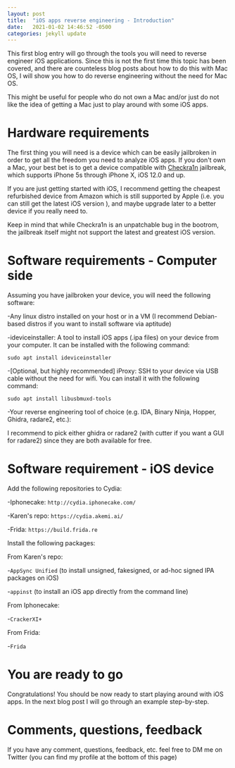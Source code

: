 ```yaml
---
layout: post
title:  "iOS apps reverse engineering - Introduction"
date:   2021-01-02 14:46:52 -0500
categories: jekyll update
---
```

This first blog entry will go through the tools you will need to reverse engineer iOS applications. Since this is not the first time this topic has been covered, and there are counteless
blog posts about how to do this with Mac OS, I will show you how to do reverse engineering without the need for Mac OS. 

This might be useful for people who do not own a Mac and/or just do not like the idea of getting a Mac just to play around with some iOS apps. 

# Hardware requirements

The first thing you will need is a device which can be easily jailbroken in order to get all the freedom you need to analyze iOS apps. If you don't own a Mac, your best bet is to get
a device compatible with [Checkra1n] jailbreak, which supports iPhone 5s through iPhone X, iOS 12.0 and up.

If you are just getting started with iOS, I recommend getting the cheapest refurbished device from Amazon which is still supported by Apple (i.e. you can still get the latest iOS version
), and maybe upgrade later to a better device if you really need to. 

Keep in mind that while Checkra1n is an unpatchable bug in the bootrom, the jailbreak itself might not support the latest and greatest iOS version.   

# Software requirements - Computer side

Assuming you have jailbroken your device, you will need the following software:

-Any linux distro installed on your host or in a VM (I recommend Debian-based distros if you want to install software via aptitude)

-ideviceinstaller: A tool to install iOS apps (.ipa files) on your device from your computer. It can be installed with the following command:

`sudo apt install ideviceinstaller`

-[Optional, but highly recommended] iProxy: SSH to your device via USB cable without the need for wifi. You can install it with the following command:

`sudo apt install libusbmuxd-tools`

-Your reverse engineering tool of choice (e.g. IDA, Binary Ninja, Hopper, Ghidra, radare2, etc.):

I recommend to pick either ghidra or radare2 (with cutter if you want a GUI for radare2) since they are both available for free.

# Software requirement - iOS device

Add the following repositories to Cydia:

-Iphonecake: `http://cydia.iphonecake.com/`

-Karen's repo: `https://cydia.akemi.ai/`

-Frida: `https://build.frida.re`

Install the following packages:

From Karen's repo:

-`AppSync Unified` (to install unsigned, fakesigned, or ad-hoc signed IPA packages on iOS)

-`appinst` (to install an iOS app directly from the command line)

From Iphonecake:

-`CrackerXI+`

From Frida:

-`Frida`

# You are ready to go

Congratulations! You should be now ready to start playing around with iOS apps. In the next blog post I will go through an example step-by-step.

# Comments, questions, feedback

If you have any comment, questions, feedback, etc. feel free to DM me on Twitter (you can find my profile at the bottom of this page)

[Checkra1n]: https://checkra.in/
